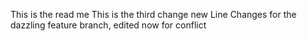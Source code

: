 This is the read me
This is the third change
new Line
Changes for the dazzling feature branch, edited now for conflict

